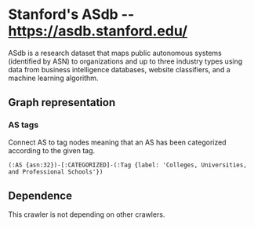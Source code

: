 # Stanford's ASdb -- https://asdb.stanford.edu/

ASdb is a research dataset that maps public autonomous systems (identified by 
ASN) to organizations and up to three industry types using data from business 
intelligence databases, website classifiers, and a machine learning algorithm. 

## Graph representation

### AS tags
Connect AS to tag nodes meaning that an AS has been categorized according to the
given tag.
```
(:AS {asn:32})-[:CATEGORIZED]-(:Tag {label: 'Colleges, Universities, and Professional Schools'})
```

## Dependence

This crawler is not depending on other crawlers.
